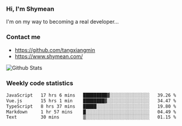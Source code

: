 ### Hi, I'm Shymean

I'm on my way to becoming a real developer...

### Contact me

- <https://github.com/tangxiangmin>
- <https://www.shymean.com/>

![Github Stats](https://github-readme-stats.vercel.app/api?username=tangxiangmin&show_icons=true&theme=dark)


###  Weekly code statistics

<!--START_SECTION:waka-->

```txt
JavaScript   17 hrs 6 mins   █████████▓░░░░░░░░░░░░░░░   39.26 %
Vue.js       15 hrs 1 min    ████████▓░░░░░░░░░░░░░░░░   34.47 %
TypeScript   8 hrs 37 mins   █████░░░░░░░░░░░░░░░░░░░░   19.80 %
Markdown     1 hr 57 mins    █░░░░░░░░░░░░░░░░░░░░░░░░   04.49 %
Text         30 mins         ▒░░░░░░░░░░░░░░░░░░░░░░░░   01.15 %
```

<!--END_SECTION:waka-->